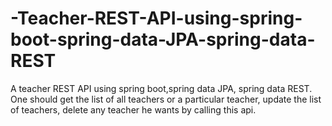 # -Teacher-REST-API-using-spring-boot-spring-data-JPA-spring-data-REST
A teacher REST API using  spring boot,spring data JPA, spring data REST. One should get the list of all teachers or a particular teacher, update the list of teachers, delete any teacher he wants by calling this api.
